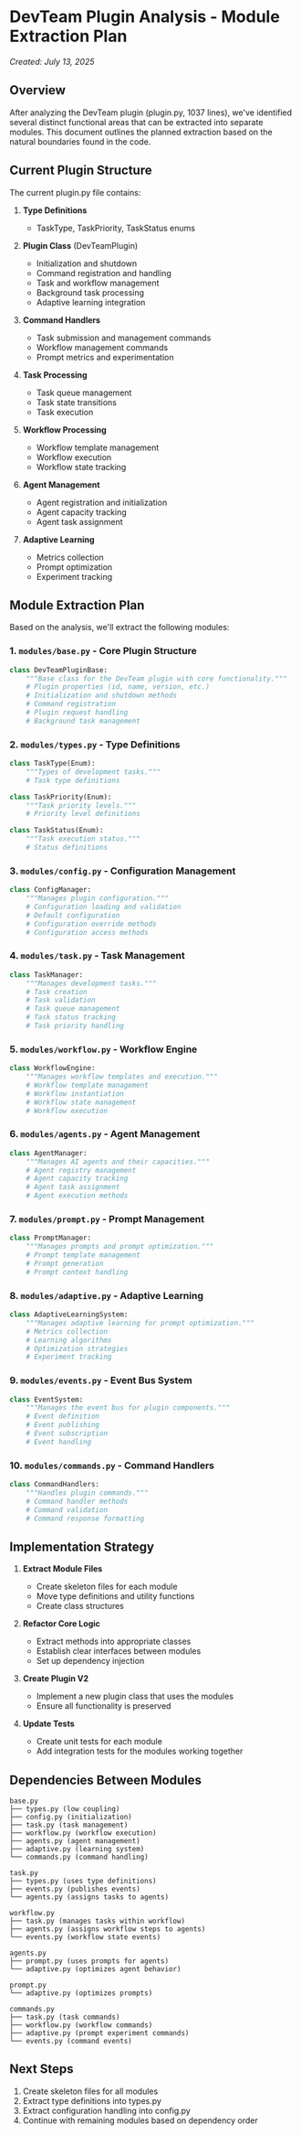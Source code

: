 # DevTeam Plugin Analysis - Module Extraction Plan

*Created: July 13, 2025*

## Overview

After analyzing the DevTeam plugin (plugin.py, 1037 lines), we've identified several distinct functional areas that can be extracted into separate modules. This document outlines the planned extraction based on the natural boundaries found in the code.

## Current Plugin Structure

The current plugin.py file contains:

1. **Type Definitions**
   - TaskType, TaskPriority, TaskStatus enums

2. **Plugin Class** (DevTeamPlugin)
   - Initialization and shutdown
   - Command registration and handling
   - Task and workflow management
   - Background task processing
   - Adaptive learning integration

3. **Command Handlers**
   - Task submission and management commands
   - Workflow management commands
   - Prompt metrics and experimentation

4. **Task Processing**
   - Task queue management
   - Task state transitions
   - Task execution

5. **Workflow Processing**
   - Workflow template management
   - Workflow execution
   - Workflow state tracking

6. **Agent Management**
   - Agent registration and initialization
   - Agent capacity tracking
   - Agent task assignment

7. **Adaptive Learning**
   - Metrics collection
   - Prompt optimization
   - Experiment tracking

## Module Extraction Plan

Based on the analysis, we'll extract the following modules:

### 1. `modules/base.py` - Core Plugin Structure

```python
class DevTeamPluginBase:
    """Base class for the DevTeam plugin with core functionality."""
    # Plugin properties (id, name, version, etc.)
    # Initialization and shutdown methods
    # Command registration
    # Plugin request handling
    # Background task management
```

### 2. `modules/types.py` - Type Definitions

```python
class TaskType(Enum):
    """Types of development tasks."""
    # Task type definitions

class TaskPriority(Enum):
    """Task priority levels."""
    # Priority level definitions

class TaskStatus(Enum):
    """Task execution status."""
    # Status definitions
```

### 3. `modules/config.py` - Configuration Management

```python
class ConfigManager:
    """Manages plugin configuration."""
    # Configuration loading and validation
    # Default configuration
    # Configuration override methods
    # Configuration access methods
```

### 4. `modules/task.py` - Task Management

```python
class TaskManager:
    """Manages development tasks."""
    # Task creation
    # Task validation
    # Task queue management
    # Task status tracking
    # Task priority handling
```

### 5. `modules/workflow.py` - Workflow Engine

```python
class WorkflowEngine:
    """Manages workflow templates and execution."""
    # Workflow template management
    # Workflow instantiation
    # Workflow state management
    # Workflow execution
```

### 6. `modules/agents.py` - Agent Management

```python
class AgentManager:
    """Manages AI agents and their capacities."""
    # Agent registry management
    # Agent capacity tracking
    # Agent task assignment
    # Agent execution methods
```

### 7. `modules/prompt.py` - Prompt Management

```python
class PromptManager:
    """Manages prompts and prompt optimization."""
    # Prompt template management
    # Prompt generation
    # Prompt context handling
```

### 8. `modules/adaptive.py` - Adaptive Learning

```python
class AdaptiveLearningSystem:
    """Manages adaptive learning for prompt optimization."""
    # Metrics collection
    # Learning algorithms
    # Optimization strategies
    # Experiment tracking
```

### 9. `modules/events.py` - Event Bus System

```python
class EventSystem:
    """Manages the event bus for plugin components."""
    # Event definition
    # Event publishing
    # Event subscription
    # Event handling
```

### 10. `modules/commands.py` - Command Handlers

```python
class CommandHandlers:
    """Handles plugin commands."""
    # Command handler methods
    # Command validation
    # Command response formatting
```

## Implementation Strategy

1. **Extract Module Files**
   - Create skeleton files for each module
   - Move type definitions and utility functions
   - Create class structures

2. **Refactor Core Logic**
   - Extract methods into appropriate classes
   - Establish clear interfaces between modules
   - Set up dependency injection

3. **Create Plugin V2**
   - Implement a new plugin class that uses the modules
   - Ensure all functionality is preserved

4. **Update Tests**
   - Create unit tests for each module
   - Add integration tests for the modules working together

## Dependencies Between Modules

```
base.py
├── types.py (low coupling)
├── config.py (initialization)
├── task.py (task management)
├── workflow.py (workflow execution)
├── agents.py (agent management)
├── adaptive.py (learning system)
└── commands.py (command handling)

task.py
├── types.py (uses type definitions)
├── events.py (publishes events)
└── agents.py (assigns tasks to agents)

workflow.py
├── task.py (manages tasks within workflow)
├── agents.py (assigns workflow steps to agents)
└── events.py (workflow state events)

agents.py
├── prompt.py (uses prompts for agents)
└── adaptive.py (optimizes agent behavior)

prompt.py
└── adaptive.py (optimizes prompts)

commands.py
├── task.py (task commands)
├── workflow.py (workflow commands)
├── adaptive.py (prompt experiment commands)
└── events.py (command events)
```

## Next Steps

1. Create skeleton files for all modules
2. Extract type definitions into types.py
3. Extract configuration handling into config.py
4. Continue with remaining modules based on dependency order
